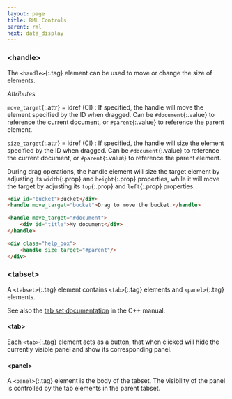 ```yaml
---
layout: page
title: RML Controls
parent: rml
next: data_display
---
```


### \<handle\>

The `<handle>`{:.tag} element can be used to move or change the size of elements.

_Attributes_

`move_target`{:.attr} = idref (CI)
: If specified, the handle will move the element specified by the ID when dragged. Can be `#document`{:.value} to reference the current document, or `#parent`{:.value} to reference the parent element.

`size_target`{:.attr} = idref (CI)
: If specified, the handle will size the element specified by the ID when dragged. Can be `#document`{:.value} to reference the current document, or `#parent`{:.value} to reference the parent element.

During drag operations, the handle element will size the target element by adjusting its `width`{:.prop} and `height`{:.prop} properties, while it will move the target by adjusting its `top`{:.prop} and `left`{:.prop} properties.

```html
<div id="bucket">Bucket</div>
<handle move_target="bucket">Drag to move the bucket.</handle>
```

```html
<handle move_target="#document">
	<div id="title">My document</div>
</handle>
```

```html
<div class="help_box">
	<handle size_target="#parent"/>
</div>
```


### \<tabset\>

A `<tabset>`{:.tag} element contains `<tab>`{:.tag} elements and `<panel>`{:.tag} elements.

See also the [tab set documentation]({{"pages/cpp_manual/element_packages/tab_set.html"|relative_url}}) in the C++ manual.

#### \<tab\>

Each `<tab>`{:.tag} element acts as a button, that when clicked will hide the currently visible panel and show its corresponding panel.

#### \<panel\>

A `<panel>`{:.tag} element is the body of the tabset. The visibility of the panel is controlled by the tab elements in the parent tabset.
